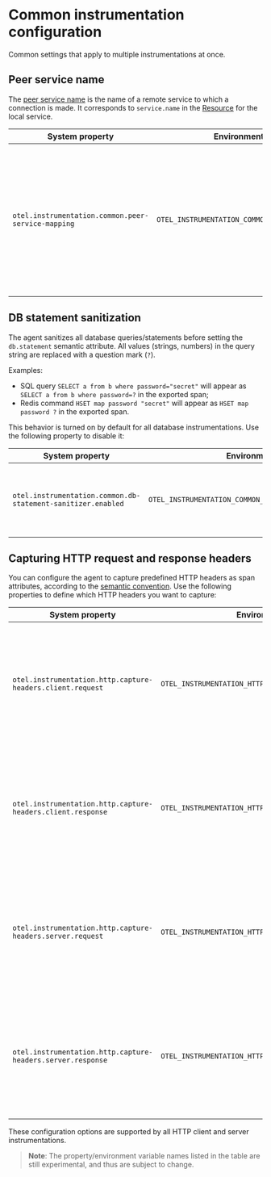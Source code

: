 # Common instrumentation configuration

Common settings that apply to multiple instrumentations at once.

## Peer service name

The [peer service name](https://github.com/open-telemetry/opentelemetry-specification/blob/main/specification/trace/semantic_conventions/span-general.md#general-remote-service-attributes)
is the name of a remote service to which a connection is made. It corresponds to `service.name` in
the [Resource](https://github.com/open-telemetry/opentelemetry-specification/tree/main/specification/resource/semantic_conventions#service)
for the local service.

| System property                                    | Environment variable                               | Description |
| -------------------------------------------------- | -------------------------------------------------- | ----------- |
| `otel.instrumentation.common.peer-service-mapping` | `OTEL_INSTRUMENTATION_COMMON_PEER_SERVICE_MAPPING` | Used to specify a mapping from host names or IP addresses to peer services, as a comma-separated list of `<host_or_ip>=<user_assigned_name>` pairs. The peer service is added as an attribute to a span whose host or IP address match the mapping. For example, if set to `1.2.3.4=cats-service,dogs-abcdef123.serverlessapis.com=dogs-api`, requests to `1.2.3.4` will have a `peer.service` attribute of `cats-service` and requests to `dogs-abcdef123.serverlessapis.com` will have an attribute of `dogs-api`.

## DB statement sanitization

The agent sanitizes all database queries/statements before setting the `db.statement` semantic
attribute. All values (strings, numbers) in the query string are replaced with a question mark (`?`).

Examples:

* SQL query `SELECT a from b where password="secret"` will appear
  as `SELECT a from b where password=?` in the exported span;
* Redis command `HSET map password "secret"` will appear as `HSET map password ?` in the exported
  span.

This behavior is turned on by default for all database instrumentations. Use the following property
to disable it:

| System property                                              | Environment variable                                         | Description |
| ------------------------------------------------------------ | ------------------------------------------------------------ | ----------- |
| `otel.instrumentation.common.db-statement-sanitizer.enabled` | `OTEL_INSTRUMENTATION_COMMON_DB_STATEMENT_SANITIZER_ENABLED` | Enables the DB statement sanitization. The default value is `true`.

## Capturing HTTP request and response headers

You can configure the agent to capture predefined HTTP headers as span attributes, according to the
[semantic convention](https://github.com/open-telemetry/opentelemetry-specification/blob/main/specification/trace/semantic_conventions/http.md#http-request-and-response-headers).
Use the following properties to define which HTTP headers you want to capture:

| System property                                             | Environment variable                                        | Description |
| ----------------------------------------------------------- | ----------------------------------------------------------- | ----------- |
| `otel.instrumentation.http.capture-headers.client.request`  | `OTEL_INSTRUMENTATION_HTTP_CAPTURE_HEADERS_CLIENT_REQUEST`  | A comma-separated list of HTTP header names. HTTP client instrumentations will capture HTTP request header values for all configured header names.
| `otel.instrumentation.http.capture-headers.client.response` | `OTEL_INSTRUMENTATION_HTTP_CAPTURE_HEADERS_CLIENT_RESPONSE` | A comma-separated list of HTTP header names. HTTP client instrumentations will capture HTTP response header values for all configured header names.
| `otel.instrumentation.http.capture-headers.server.request`  | `OTEL_INSTRUMENTATION_HTTP_CAPTURE_HEADERS_SERVER_REQUEST`  | A comma-separated list of HTTP header names. HTTP server instrumentations will capture HTTP request header values for all configured header names.
| `otel.instrumentation.http.capture-headers.server.response` | `OTEL_INSTRUMENTATION_HTTP_CAPTURE_HEADERS_SERVER_RESPONSE` | A comma-separated list of HTTP header names. HTTP server instrumentations will capture HTTP response header values for all configured header names.

These configuration options are supported by all HTTP client and server instrumentations.

> **Note**: The property/environment variable names listed in the table are still experimental,
> and thus are subject to change.
